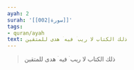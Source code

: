 ```yaml
---
ayah: 2
surah: '[[002|سورة]]'
tags:
- quran/ayah
text: ذلك الكتاب لا ريب ۛ فيه ۛ هدى للمتقين
---
```

> ذلك الكتاب لا ريب ۛ فيه ۛ هدى للمتقين
